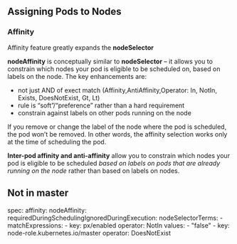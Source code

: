 ## Assigning Pods to Nodes

### Affinity

Affinity feature greatly expands the __nodeSelector__ 

__nodeAffinity__ is conceptually similar to __nodeSelector__ – it allows you to 
constrain which nodes your pod is eligible to be scheduled on, based on labels on the node.
The key enhancements are:

 * not just AND of exect match (Affinity,AntiAffinity,Operator: In, NotIn, Exists, DoesNotExist, Gt, Lt)
 * rule is “soft”/“preference” rather than a hard requirement
 * constrain against labels on other pods running on the node
 
 If you remove or change the label of the node where the pod is scheduled, the pod won’t be removed. In other words, the affinity selection works only at the time of scheduling the pod.
 
__Inter-pod affinity and anti-affinity__ allow you to constrain which nodes your pod is eligible 
to be scheduled _based on labels on pods that are already running on the node_ rather than based on labels on nodes.

## Not in master

spec:
      affinity:
        nodeAffinity:
          requiredDuringSchedulingIgnoredDuringExecution:
            nodeSelectorTerms:
            - matchExpressions:
              - key: px/enabled
                operator: NotIn
                values:
                - "false"
              - key: node-role.kubernetes.io/master
                operator: DoesNotExist





